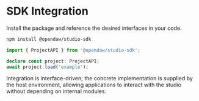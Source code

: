 # SDK Integration

Install the package and reference the desired interfaces in your code.

```bash
npm install @opendaw/studio-sdk
```

```ts
import { ProjectAPI } from '@opendaw/studio-sdk';

declare const project: ProjectAPI;
await project.load('example');
```

Integration is interface-driven; the concrete implementation is supplied
by the host environment, allowing applications to interact with the
studio without depending on internal modules.
